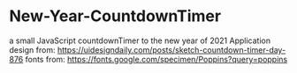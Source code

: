 # New-Year-CountdownTimer
a  small JavaScript countdownTimer to the new year of 2021 Application
design from: 
https://uidesigndaily.com/posts/sketch-countdown-timer-day-876
fonts from: https://fonts.google.com/specimen/Poppins?query=poppins
